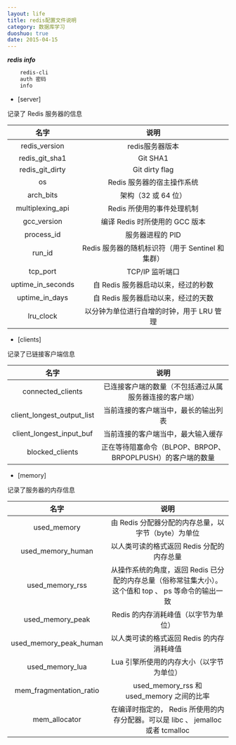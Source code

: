 ```yaml
---
layout: life
title: redis配置文件说明
category: 数据库学习
duoshuo: true
date: 2015-04-15
---
```


***redis info***

```sh
	redis-cli
	auth 密码
	info	
```

<!-- more -->

* [server]

>
记录了 Redis 服务器的信息

|名字|说明|
|:------:|:------:|
|redis_version|redis服务器版本|
|redis_git_sha1| Git SHA1|
|redis_git_dirty|Git dirty flag|
|os|Redis 服务器的宿主操作系统|
|arch_bits|架构（32 或 64 位）|
|multiplexing_api|Redis 所使用的事件处理机制|
|gcc_version|编译 Redis 时所使用的 GCC 版本|
|process_id|服务器进程的 PID|
|run_id|Redis 服务器的随机标识符（用于 Sentinel 和集群）|
|tcp_port|TCP/IP 监听端口|
|uptime_in_seconds|自 Redis 服务器启动以来，经过的秒数|
|uptime_in_days|自 Redis 服务器启动以来，经过的天数|
|lru_clock|以分钟为单位进行自增的时钟，用于 LRU 管理|

* [clients]

>
记录了已链接客户端信息

|名字|说明|
|:------:|:------:|
|connected_clients|已连接客户端的数量（不包括通过从属服务器连接的客户端）|
|client_longest_output_list|当前连接的客户端当中，最长的输出列表|
|client_longest_input_buf|当前连接的客户端当中，最大输入缓存|
|blocked_clients|正在等待阻塞命令（BLPOP、BRPOP、BRPOPLPUSH）的客户端的数量|

* [memory]

>
记录了服务器的内存信息

|名字|说明|
|:------:|:------:|
|used_memory|由 Redis 分配器分配的内存总量，以字节（byte）为单位|
|used_memory_human|以人类可读的格式返回 Redis 分配的内存总量|
|used_memory_rss|从操作系统的角度，返回 Redis 已分配的内存总量（俗称常驻集大小）。这个值和 top 、 ps 等命令的输出一致|
|used_memory_peak|Redis 的内存消耗峰值（以字节为单位）|
|used_memory_peak_human|以人类可读的格式返回 Redis 的内存消耗峰值|
|used_memory_lua|Lua 引擎所使用的内存大小（以字节为单位）|
|mem_fragmentation_ratio|used_memory_rss 和 used_memory 之间的比率|
|mem_allocator|在编译时指定的， Redis 所使用的内存分配器。可以是 libc 、 jemalloc 或者 tcmalloc|


